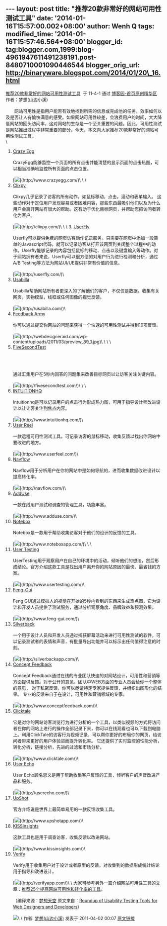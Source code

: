--- layout: post title: "推荐20款非常好的网站可用性测试工具" date:
'2014-01-16T15:57:00.002+08:00' author: Wenh Q tags: modified\_time:
'2014-01-16T15:57:46.564+08:00' blogger\_id:
tag:blogger.com,1999:blog-4961947611491238191.post-8480710001090446544
blogger\_orig\_url: http://binaryware.blogspot.com/2014/01/20\_16.html
---
[推荐20款非常好的网站可用性测试工具](http://www.cnblogs.com/lhb25/archive/2011/04/02/1997255.html)  于
11-4-1 通过 [博客园-首页原创精华区](http://www.cnblogs.com/)
作者：梦想(山边小溪)\
\
　　网站可用性是指用户能否有效地找到所需的信息或完成他的任务，效率如何以及是否让人有愉快满意的感受。如果网站可用性较差，会浪费用户的时间，大大降低网站的回头访问率，这对网站的生存是一个至关重要的问题。因此，可用性测试是网站推出过程中非常重要的部分。今天，本文向大家推荐20款非常好的网站可用性测试工具。\
\
1. [Crazy Egg](http://www.crazyegg.com/)\
\
CrazyEgg能够监控一个页面的所有点击并能清楚的显示页面的点击热图，可以相当准确地监控所有页面的点击位置。\
\
[![](https://images-blogger-opensocial.googleusercontent.com/gadgets/proxy?url=http%3A%2F%2Fwebdesigneraid.com%2Fwp-content%2Fuploads%2F2011%2F03%2Fpreview_89_12.jpg&container=blogger&gadget=a&rewriteMime=image%2F*)](http://www.crazyegg.com/)\
\
\
2. [Clixpy](http://clixpy.com/)\
\
Clixpy几乎记录了访客的所有动作，如鼠标移动，点击，滚动和表单输入。
这些动作对于定位用户发现容易或者困难内容，那些东西最吸引他们以及为什么用户会离开网站有很大的帮助。这有助于优化目标网页，并帮助您把访问者转化为客户。\
\
[![](https://images-blogger-opensocial.googleusercontent.com/gadgets/proxy?url=http%3A%2F%2Fwebdesigneraid.com%2Fwp-content%2Fuploads%2F2011%2F03%2Fpreview_89_5.jpg&container=blogger&gadget=a&rewriteMime=image%2F*)](http://clixpy.com/)\
\
\
[](http://clixpy.com/) 3. [UserFly](http://userfly.com/)\
\
Userfly可以提供免费的网页访客动作记录服务。只需要在网页中添加一段简单的Javascript代码，就可以记录访客从打开该网页到关闭整个过程中的动作。Userfly能够记录的内容包括鼠标的移动、点击以及键盘输入等动作。对于网站拥有者来说，Userfly可以很方便的对用户行为进行检测和分析，通过A/B
Testing等方法为网站UI/UE提供非常有价值的信息。\
\
[![](https://images-blogger-opensocial.googleusercontent.com/gadgets/proxy?url=http%3A%2F%2Fwebdesigneraid.com%2Fwp-content%2Fuploads%2F2011%2F03%2Fpreview_89_6.jpg&container=blogger&gadget=a&rewriteMime=image%2F*)](http://userfly.com/)\
4. [Usabilla](http://usabilla.com/)\
\
Usabilla帮助网站所有者更深入的了解他们的客户，不仅仅是数据。收集有关网页，实物模型，线框或任何图像的视觉反馈。\
\
[![](https://images-blogger-opensocial.googleusercontent.com/gadgets/proxy?url=http%3A%2F%2Fwebdesigneraid.com%2Fwp-content%2Fuploads%2F2011%2F03%2Fpreview_89_4.jpg&container=blogger&gadget=a&rewriteMime=image%2F*)](http://usabilla.com/)\
5. [Feedback Army](http://www.feedbackarmy.com/)\
\
你可以通过提交你网站的问题来获得一个快速的可用性测试并得到10项反馈。\
\
[![](https://images-blogger-opensocial.googleusercontent.com/gadgets/proxy?url=http%3A%2F%2Fwebdesigneraid.com%2Fwp-content%2Fuploads%2F2011%2F03%2Fpreview_89_1.jpg&container=blogger&gadget=a&rewriteMime=image%2F*)](http://webdesigneraid.com/wp-content/uploads/2011/03/preview_89_1.jpg)\
\
\
[](http://clixpy.com/)\
6. [FiveSecondTest](http://fivesecondtest.com/)\
\
\
[](http://webdesigneraid.com/wp-content/uploads/2011/03/preview_89_1.jpg)\
\
通过汇集用户在5秒内回答的问题集来改善目标网页以让访客关注关键内容。\
\
[![](https://images-blogger-opensocial.googleusercontent.com/gadgets/proxy?url=http%3A%2F%2Fwebdesigneraid.com%2Fwp-content%2Fuploads%2F2011%2F03%2Fpreview_89_3.jpg&container=blogger&gadget=a&rewriteMime=image%2F*)](http://fivesecondtest.com/)\
\
\
7. [INTUITIONHQ](http://www.intuitionhq.com/)\
\
Intuitionhq是可以记录用户的点击行为形成热力图，可用于指导设计师改进设计以让让客关注到焦点内容。\
\
[![](https://images-blogger-opensocial.googleusercontent.com/gadgets/proxy?url=http%3A%2F%2Fwebdesigneraid.com%2Fwp-content%2Fuploads%2F2011%2F03%2Fpreview_89_7.jpg&container=blogger&gadget=a&rewriteMime=image%2F*)](http://www.intuitionhq.com/)\
8. [User Reel](http://www.userfeel.com/)\
\
一款远程可用性测试工具，可记录访客的鼠标移动，收集反馈以找出你网站中要改进的地方。\
\
[![](https://images-blogger-opensocial.googleusercontent.com/gadgets/proxy?url=http%3A%2F%2Fwebdesigneraid.com%2Fwp-content%2Fuploads%2F2011%2F03%2Fpreview_89_8.jpg&container=blogger&gadget=a&rewriteMime=image%2F*)](http://www.userfeel.com/)\
9. [Navflow](http://navflow.com/)\
\
Navflow用于分析用户在你的网站中是如何导航的，进而收集数据改进设计以提高转化率。\
\
[![](https://images-blogger-opensocial.googleusercontent.com/gadgets/proxy?url=http%3A%2F%2Fwebdesigneraid.com%2Fwp-content%2Fuploads%2F2011%2F03%2Fpreview_89_9.jpg&container=blogger&gadget=a&rewriteMime=image%2F*)](http://navflow.com/)\
10. [AddUse](http://www.adduse.com/)\
\
一款在线用户测试和调查的管理工具，功能丰富。\
\
[![](https://images-blogger-opensocial.googleusercontent.com/gadgets/proxy?url=http%3A%2F%2Fwebdesigneraid.com%2Fwp-content%2Fuploads%2F2011%2F03%2Fpreview_89_10.jpg&container=blogger&gadget=a&rewriteMime=image%2F*)](http://www.adduse.com/)\
11. [Notebox](http://www.noteboxapp.com/)\
\
Notebox是一款用于帮助收集访客对于他们的设计的反馈的工具。\
\
[![](https://images-blogger-opensocial.googleusercontent.com/gadgets/proxy?url=http%3A%2F%2Fwebdesigneraid.com%2Fwp-content%2Fuploads%2F2011%2F03%2Fpreview_89_11.jpg&container=blogger&gadget=a&rewriteMime=image%2F*)](http://www.noteboxapp.com/)\
\
\
[](http://webdesigneraid.com/wp-content/uploads/2011/03/preview_89_1.jpg)
12. [User Testing](http://www.usertesting.com/)\
\
UserTesting用于观察用户在自己的环境中的活动，倾听他们的想法，然后形成结论。官方介绍这款工具是找出用户离开你的网站原因的最快、最省钱的方案。\
\
[![](https://images-blogger-opensocial.googleusercontent.com/gadgets/proxy?url=http%3A%2F%2Fwebdesigneraid.com%2Fwp-content%2Fuploads%2F2011%2F03%2Fpreview_89_2.jpg&container=blogger&gadget=a&rewriteMime=image%2F*)](http://www.usertesting.com/)\
13. [Feng-Gui](http://www.feng-gui.com/)\
\
Feng
GUI通过模拟人的视觉在开始的5秒内看到的东西来生成热点图，它为设计和开发人员提供了测试服务，通过分析观察角度、品牌效益和预测效果。\
\
[![](https://images-blogger-opensocial.googleusercontent.com/gadgets/proxy?url=http%3A%2F%2Fwebdesigneraid.com%2Fwp-content%2Fuploads%2F2011%2F03%2Fpreview_89_13.jpg&container=blogger&gadget=a&rewriteMime=image%2F*)](http://www.feng-gui.com/)\
14. [Silverback](http://silverbackapp.com/)\
\
一个用于设计人员和开发人员通过捕获屏幕活动来进行可用性测试的软件，可以记录测试者的表情和声音，有批量导出功能并可以标示出任何值得注意的时刻。\
\
[![](https://images-blogger-opensocial.googleusercontent.com/gadgets/proxy?url=http%3A%2F%2Fwebdesigneraid.com%2Fwp-content%2Fuploads%2F2011%2F03%2Fpreview_89_14.jpg&container=blogger&gadget=a&rewriteMime=image%2F*)](http://silverbackapp.com/)\
15. [Concept Feedback](http://www.conceptfeedback.com/)\
\
Concept
Feedback通过在线的专业团队快速的对网站设计，可用性和营销等方面提供反馈。对于公开的意见，团队中WEB方面的专业人员会给你一个整体的意见，
对于私密反馈，你可以邀请特定专家提供反馈，并组织出图形化的结果。
专业的反馈来自于在设计，可用性和营销领域的专家。\
\
[![](https://images-blogger-opensocial.googleusercontent.com/gadgets/proxy?url=http%3A%2F%2Fwebdesigneraid.com%2Fwp-content%2Fuploads%2F2011%2F03%2Fpreview_89_15.jpg&container=blogger&gadget=a&rewriteMime=image%2F*)](http://www.conceptfeedback.com/)\
16. [Clicktale](http://www.clicktale.com/)\
\
它是对你的网站访客浏览行为进行分析的一个工具，以类似视频的方式将访问者在你的网站上进行的操作全部记录下来，你可以在线观看也可以下载到电脑上。利用ClickTale的访客行为视频记录，可以帮你更好的布局你的网页，给访问者带来更好的用户体验进而提升转化率。
它还提供了实时监控的性能分析，转化分析，链接分析，先进的过滤和市场分析。\
\
[![](https://images-blogger-opensocial.googleusercontent.com/gadgets/proxy?url=http%3A%2F%2Fwebdesigneraid.com%2Fwp-content%2Fuploads%2F2011%2F03%2Fpreview_89_16.jpg&container=blogger&gadget=a&rewriteMime=image%2F*)](http://www.clicktale.com/)\
17. [User Echo](http://userecho.com/)\
\
User
Echo顾名思义是用于帮助收集客户反馈的工具，倾听客户的声音改进产品和服务。\
\
[![](https://images-blogger-opensocial.googleusercontent.com/gadgets/proxy?url=http%3A%2F%2Fwebdesigneraid.com%2Fwp-content%2Fuploads%2F2011%2F03%2Fpreview_89_17.jpg&container=blogger&gadget=a&rewriteMime=image%2F*)](http://userecho.com/)\
18. [UpShot](http://www.upshotapp.com/)\
\
官方介绍说是世界上最简单易用的一款反馈收集工具。\
\
[![](https://images-blogger-opensocial.googleusercontent.com/gadgets/proxy?url=http%3A%2F%2Fwebdesigneraid.com%2Fwp-content%2Fuploads%2F2011%2F03%2Fpreview_89_18.jpg&container=blogger&gadget=a&rewriteMime=image%2F*)](http://www.upshotapp.com/)\
19. [KISSinsights](http://www.kissinsights.com/)\
\
这款工具也是用于调查访客，收集反馈以改进网站。\
\
[![](https://images-blogger-opensocial.googleusercontent.com/gadgets/proxy?url=http%3A%2F%2Fwebdesigneraid.com%2Fwp-content%2Fuploads%2F2011%2F03%2Fpreview_89_19.jpg&container=blogger&gadget=a&rewriteMime=image%2F*)](http://www.kissinsights.com/)\
20. [Verify](http://verifyapp.com/)\
\
Verify用于收集用户对于设计或者原型的反馈，对收集到的数据形成统计结论用于指导和改进设计。\
\
[![](https://images-blogger-opensocial.googleusercontent.com/gadgets/proxy?url=http%3A%2F%2Fwebdesigneraid.com%2Fwp-content%2Fuploads%2F2011%2F03%2Fpreview_89_20.jpg&container=blogger&gadget=a&rewriteMime=image%2F*)](http://verifyapp.com/)\
\
大家可参考另外一篇介绍网站可用性工具的文章：[推荐25个提高网站可用性和转化率的工具](http://www.cnblogs.com/lhb25/archive/2010/12/28/1918491.html)。\
\
（编译来源：[梦想天空](http://www.cnblogs.com/lhb25/) 原文来自：[Roundup
of Usability Testing Tools for Web Designers and
Developers](http://webdesigneraid.com/roundup-of-usability-testing-tools-for-web-designers-and-developers/)）\
\
![](https://images-blogger-opensocial.googleusercontent.com/gadgets/proxy?url=http%3A%2F%2Fwww.cnblogs.com%2Flhb25%2Faggbug%2F1997255.html%3Ftype%3D1&container=blogger&gadget=a&rewriteMime=image%2F*)\
\
作者: [梦想(山边小溪)](http://www.cnblogs.com/lhb25/) 发表于 2011-04-02
00:07
[原文链接](http://www.cnblogs.com/lhb25/archive/2011/04/02/1997255.html)
